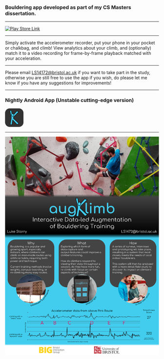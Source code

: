 ### Bouldering app developed as part of my CS Masters dissertation.

---

[<img src="https://play.google.com/intl/en_gb/badges/images/generic/en_badge_web_generic.png" alt="Play Store Link" width="400">](http://bit.ly/augklimb)

---

Simply activate the accelerometer recorder, put your phone in your pocket or chalkbag, and climb!
View analytics about your climb, and (optionally) match it to a video recording for frame-by-frame playback matched with your acceleration.

---

Please email LS14172@bristol.ac.uk if you want to take part in the study, otherwise you are still free to use the app if you wish, do please let me know if you have any suggestions for improvements!

---

### Nightly Android App (Unstable cutting-edge version)  
[<img src="src/Assets/images/icon.png" alt="Unstable .APK Link" width="60">](http://bit.ly/akapk)

---

![poster](poster.png)
